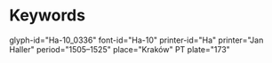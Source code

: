 # Keywords
glyph-id="Ha-10_0336"
font-id="Ha-10"
printer-id="Ha"
printer="Jan Haller"
period="1505–1525"
place="Kraków"
PT plate="173"
